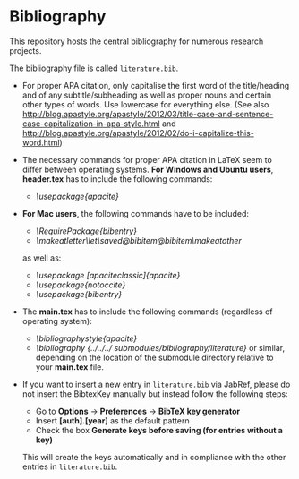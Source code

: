 # Bibliography

This repository hosts the central bibliography for numerous research projects.

The bibliography file is called ``literature.bib``. 

- For proper APA citation, only capitalise the first word of the title/heading and of any subtitle/subheading as well as proper nouns and certain other types of words. Use lowercase for everything else. (See also http://blog.apastyle.org/apastyle/2012/03/title-case-and-sentence-case-capitalization-in-apa-style.html and http://blog.apastyle.org/apastyle/2012/02/do-i-capitalize-this-word.html)
- The necessary commands for proper APA citation in LaTeX seem to differ between operating systems. **For Windows and Ubuntu users**, **header.tex** has to include the following commands:
  - *\usepackage{apacite}* 

- **For Mac users**, the following commands have to be included:
  - *\RequirePackage{bibentry}*
  - *\makeatletter\let\saved@bibitem\@bibitem\makeatother*

  as well as:

  - *\usepackage [apaciteclassic]{apacite}* 
  - *\usepackage{notoccite}* 
  - *\usepackage{bibentry}* 

- The **main.tex** has to include the following commands (regardless of operating system):

  - *\bibliographystyle{apacite}*
  - *\bibliography {../../../ submodules/bibliography/literature}* or similar, depending on the location of the submodule directory relative to your **main.tex** file.

- If you want to insert a new entry in ``literature.bib`` via JabRef, please do not insert the BibtexKey manually but instead follow the following steps:

  - Go to **Options** -> **Preferences** -> **BibTeX key generator**
  - Insert **[auth].[year]** as the default pattern
  - Check the box **Generate keys before saving (for entries without a key)**

  This will create the keys automatically and in compliance with the other entries in ``literature.bib``.

